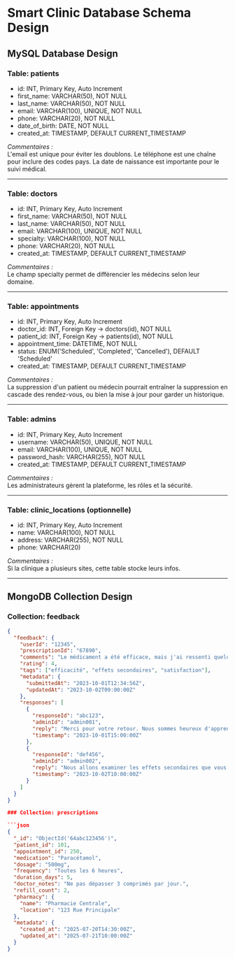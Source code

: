 # Smart Clinic Database Schema Design

## MySQL Database Design

### Table: patients
- id: INT, Primary Key, Auto Increment
- first_name: VARCHAR(50), NOT NULL
- last_name: VARCHAR(50), NOT NULL
- email: VARCHAR(100), UNIQUE, NOT NULL
- phone: VARCHAR(20), NOT NULL
- date_of_birth: DATE, NOT NULL
- created_at: TIMESTAMP, DEFAULT CURRENT_TIMESTAMP

*Commentaires :*  
L'email est unique pour éviter les doublons. Le téléphone est une chaîne pour inclure des codes pays. La date de naissance est importante pour le suivi médical.

---

### Table: doctors
- id: INT, Primary Key, Auto Increment
- first_name: VARCHAR(50), NOT NULL
- last_name: VARCHAR(50), NOT NULL
- email: VARCHAR(100), UNIQUE, NOT NULL
- specialty: VARCHAR(100), NOT NULL
- phone: VARCHAR(20), NOT NULL
- created_at: TIMESTAMP, DEFAULT CURRENT_TIMESTAMP

*Commentaires :*  
Le champ specialty permet de différencier les médecins selon leur domaine.

---

### Table: appointments
- id: INT, Primary Key, Auto Increment
- doctor_id: INT, Foreign Key → doctors(id), NOT NULL
- patient_id: INT, Foreign Key → patients(id), NOT NULL
- appointment_time: DATETIME, NOT NULL
- status: ENUM('Scheduled', 'Completed', 'Cancelled'), DEFAULT 'Scheduled'
- created_at: TIMESTAMP, DEFAULT CURRENT_TIMESTAMP

*Commentaires :*  
La suppression d'un patient ou médecin pourrait entraîner la suppression en cascade des rendez-vous, ou bien la mise à jour pour garder un historique.

---

### Table: admins
- id: INT, Primary Key, Auto Increment
- username: VARCHAR(50), UNIQUE, NOT NULL
- email: VARCHAR(100), UNIQUE, NOT NULL
- password_hash: VARCHAR(255), NOT NULL
- created_at: TIMESTAMP, DEFAULT CURRENT_TIMESTAMP

*Commentaires :*  
Les administrateurs gèrent la plateforme, les rôles et la sécurité.

---

### Table: clinic_locations (optionnelle)
- id: INT, Primary Key, Auto Increment
- name: VARCHAR(100), NOT NULL
- address: VARCHAR(255), NOT NULL
- phone: VARCHAR(20)

*Commentaires :*  
Si la clinique a plusieurs sites, cette table stocke leurs infos.

---

## MongoDB Collection Design

### Collection: feedback

```json
{
  "feedback": {
    "userId": "12345",
    "prescriptionId": "67890",
    "comments": "Le médicament a été efficace, mais j'ai ressenti quelques effets secondaires.",
    "rating": 4,
    "tags": ["efficacité", "effets secondaires", "satisfaction"],
    "metadata": {
      "submittedAt": "2023-10-01T12:34:56Z",
      "updatedAt": "2023-10-02T09:00:00Z"
    },
    "responses": [
      {
        "responseId": "abc123",
        "adminId": "admin001",
        "reply": "Merci pour votre retour. Nous sommes heureux d'apprendre que le médicament a été efficace.",
        "timestamp": "2023-10-01T15:00:00Z"
      },
      {
        "responseId": "def456",
        "adminId": "admin002",
        "reply": "Nous allons examiner les effets secondaires que vous avez mentionnés.",
        "timestamp": "2023-10-02T10:00:00Z"
      }
    ]
  }
}

### Collection: prescriptions

```json
{
  "_id": "ObjectId('64abc123456')",
  "patient_id": 101,
  "appointment_id": 250,
  "medication": "Paracétamol",
  "dosage": "500mg",
  "frequency": "Toutes les 6 heures",
  "duration_days": 5,
  "doctor_notes": "Ne pas dépasser 3 comprimés par jour.",
  "refill_count": 2,
  "pharmacy": {
    "name": "Pharmacie Centrale",
    "location": "123 Rue Principale"
  },
  "metadata": {
    "created_at": "2025-07-20T14:30:00Z",
    "updated_at": "2025-07-21T10:00:00Z"
  }
}
